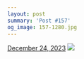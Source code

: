 ```yaml
---
layout: post
summary: 'Post #157'
og_image: 157-1280.jpg
---
```


<p>
  <time>
    <a href="/157">December 24, 2023</a>
  </time>
  <a href="/157">
    <img src="{{ site.assets_url }}/157-640.jpg" srcset="{{ site.assets_url }}/157-320.jpg 320w, {{ site.assets_url }}/157-640.jpg 640w, {{ site.assets_url }}/157-960.jpg 960w, {{ site.assets_url }}/157-1280.jpg 1280w" sizes="(min-width: 700px) 50vw, calc(100vw - 2rem)" />
  </a>
</p>
